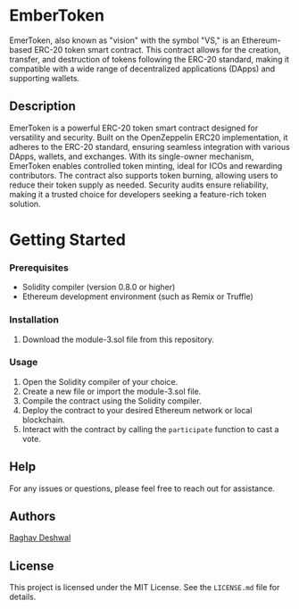 # EmberToken
EmerToken, also known as "vision" with the symbol "VS," is an Ethereum-based ERC-20 token smart contract. This contract allows for the creation, transfer, and destruction of tokens following the ERC-20 standard, making it compatible with a wide range of decentralized applications (DApps) and supporting wallets.


## Description
EmerToken is a powerful ERC-20 token smart contract designed for versatility and security. Built on the OpenZeppelin ERC20 implementation, it adheres to the ERC-20 standard, ensuring seamless integration with various DApps, wallets, and exchanges. With its single-owner mechanism, EmerToken enables controlled token minting, ideal for ICOs and rewarding contributors. The contract also supports token burning, allowing users to reduce their token supply as needed. Security audits ensure reliability, making it a trusted choice for developers seeking a feature-rich token solution.

# Getting Started

### Prerequisites

- Solidity compiler (version 0.8.0 or higher)
- Ethereum development environment (such as Remix or Truffle)

### Installation

1. Download the module-3.sol file from this repository.

### Usage

1. Open the Solidity compiler of your choice.
2. Create a new file or import the module-3.sol file.
3. Compile the contract using the Solidity compiler.
4. Deploy the contract to your desired Ethereum network or local blockchain.
5. Interact with the contract by calling the `participate` function to cast a vote.

## Help
For any issues or questions, please feel free to reach out for assistance.

## Authors
[Raghav Deshwal](https://github.com/rdeshwal731)

## License
This project is licensed under the MIT License. See the `LICENSE.md` file for details.
